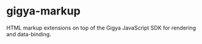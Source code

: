 # gigya-markup
HTML markup extensions on top of the Gigya JavaScript SDK for rendering and data-binding.
